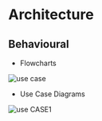 




# Architecture


## Behavioural

   * Flowcharts
   
   ![use case](https://user-images.githubusercontent.com/99003477/153633496-27b46e59-8a52-4797-8432-5298547fad21.png)

   
   

   * Use Case Diagrams


![use CASE1](https://user-images.githubusercontent.com/99003477/153634398-3c523fff-4375-4059-b1a7-c38ef99ccc6e.png)
